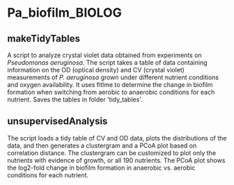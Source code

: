 # Pa_biofilm_BIOLOG

## makeTidyTables

A script to analyze crystal violet data obtained from experiments on <i>Pseudomonas aeruginosa</i>. The script takes a table of data containing information on the OD (optical density) and CV (crystal violet) measurements of <i>P. aeruginosa</i> grown under different nutrient conditions and oxygen availability. It uses fitlme to determine the change in biofilm formation when switching from aerobic to anaerobic conditions for each nutrient. Saves the tables in folder 'tidy_tables'.

## unsupervisedAnalysis

The script loads a tidy table of CV and OD data, plots the distributions of the data, and then generates a clustergram and a PCoA plot based on correlation distance. The clustergram can be customized to plot only the nutrients with evidence of growth, or all 190 nutrients. The PCoA plot shows the log2-fold change in biofilm formation in anaerobic vs. aerobic conditions for each nutrient.
